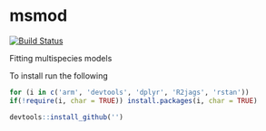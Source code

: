 # msmod

[![Build Status](https://travis-ci.org/wkmor1/msmod.svg?branch=master)](https://travis-ci.org/wkmor1/msmod)

Fitting multispecies models

To install run the following
```R
for (i in c('arm', 'devtools', 'dplyr', 'R2jags', 'rstan'))
if(!require(i, char = TRUE)) install.packages(i, char = TRUE)

devtools::install_github('')
```
